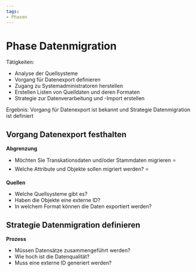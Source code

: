 ```yaml
---
tags:
- Phasen
---
```

# Phase Datenmigration

Tätigkeiten:

* Analyse der Quellsysteme
* Vorgang für Datenexport definieren
* Zugang zu Systemadministratoren herstellen
* Erstellen Listen von Quelldaten und deren Formaten
* Strategie zur Datenverarbeitung und -Import erstellen

Ergebnis: Vorgang für Datenexport ist bekannt und Strategie Datenmigration ist definiert

## Vorgang Datenexport festhalten

**Abgrenzung**

- Möchten Sie Transkationsdaten und/oder Stammdaten migrieren ⭐
- Welche Attribute und Objekte sollen migriert werden? ⭐

**Quellen**

- Welche Quellsysteme gibt es?
- Haben die Objekte eine externe ID?
- In welchem Format können die Daten exportiert werden?

## Strategie Datenmigration definieren

**Prozess**

- Müssen Datensätze zusammengeführt werden?
- Wie hoch ist die Datenqualität?
- Muss eine externe ID generiert werden?
